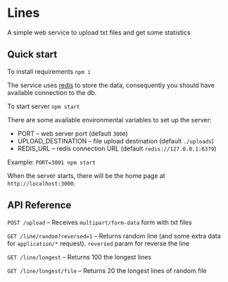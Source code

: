 # Lines

A simple web service to upload txt files and get some statistics

## Quick start

To install requirements `npm i`

The service uses [redis](https://redis.io/) to store the data, consequently you should have available connection to the db.

To start server `npm start`

There are some available environmental variables to set up the server:

- PORT – web server port (default `3000`)
- UPLOAD_DESTINATION – file upload destination (default `./uploads`)
- REDIS_URL – redis connection URL (default `redis://127.0.0.1:6379`)

Example: `PORT=3001 npm start`

When the server starts, there will be the home page at `http://localhost:3000`.

## API Reference

`POST /upload` – Receives `multipart/form-data` form with txt files

`GET /line/random?reversed=1` – Returns random line (and some extra data for `application/*` request). `reversed` param for reverse the line

`GET /line/longest` – Returns 100 the longest lines

`GET /line/longest/file` – Returns 20 the longest lines of random file
